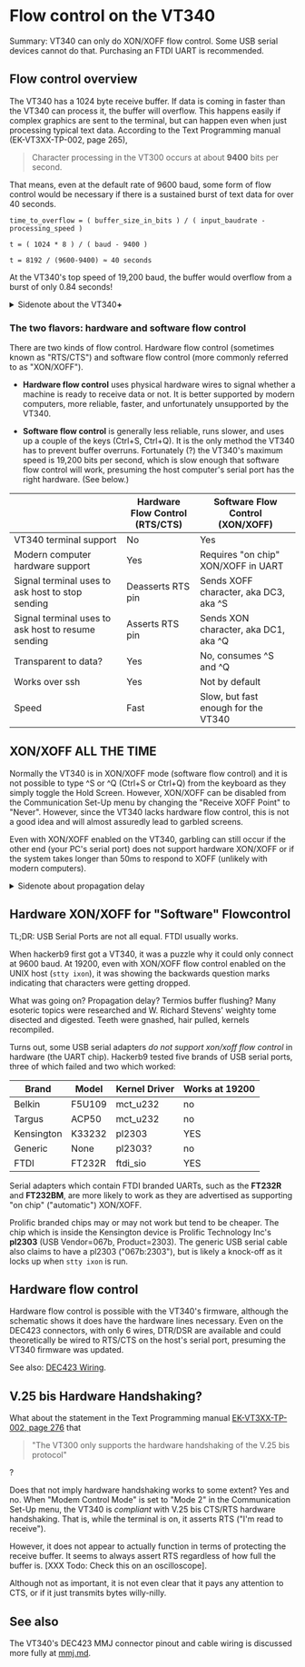 # Flow control on the VT340

Summary: VT340 can only do XON/XOFF flow control. Some USB serial
devices cannot do that. Purchasing an FTDI UART is recommended.

## Flow control overview

The VT340 has a 1024 byte receive buffer. If data is coming in faster
than the VT340 can process it, the buffer will overflow. This happens
easily if complex graphics are sent to the terminal, but can happen
even when just processing typical text data. According to the Text
Programming manual (EK-VT3XX-TP-002, page 265),

> Character processing in the VT300 occurs at about **9400** bits per
> second.

That means, even at the default rate of 9600 baud, some form of flow
control would be necessary if there is a sustained burst of text data
for over 40 seconds. 

    time_to_overflow = ( buffer_size_in_bits ) / ( input_baudrate - processing_speed )
	
    t = ( 1024 * 8 ) / ( baud - 9400 )
	
	t = 8192 / (9600-9400) ≈ 40 seconds
	
At the VT340's top speed of 19,200 baud, the buffer would overflow
from a burst of only 0.84 seconds!

<details><summary>Sidenote about the VT340<b>+</b></summary>

* Hackerb9's VT340<b>+</b> is able to handle 9600 baud without flow
  control.
* Is this because the "plus" version has slightly faster hardware than
  the original VT340? 
* At 19,200 baud the VT340+ required flowcontrol after receiving about
  3200 bytes.
* That puts the text processing speed of the VT340+ at 13,000 bps,
  which is 33% faster than the VT340.

</details>

### The two flavors: hardware and software flow control

There are two kinds of flow control. Hardware flow control (sometimes
known as "RTS/CTS") and software flow control (more commonly referred
to as "XON/XOFF").

* **Hardware flow control** uses physical hardware wires to signal
  whether a machine is ready to receive data or not. It is better
  supported by modern computers, more reliable, faster, and
  unfortunately unsupported by the VT340.

* **Software flow control** is generally less reliable, runs slower,
  and uses up a couple of the keys (Ctrl+S, Ctrl+Q). It is the only
  method the VT340 has to prevent buffer overruns. Fortunately (?) the
  VT340's maximum speed is 19,200 bits per second, which is slow
  enough that software flow control will work, presuming the host
  computer's serial port has the right hardware. (See below.)

|                                                    | Hardware Flow Control<br/>(RTS/CTS) | Software Flow Control<br/>(XON/XOFF)  |
|----------------------------------------------------|-------------------------------------|---------------------------------------|
| VT340 terminal support                             | No                                  | Yes                                   |
| Modern computer hardware support                   | Yes                                 | Requires "on chip" XON/XOFF in UART   |
| Signal terminal uses to ask host to stop sending   | Deasserts RTS pin                   | Sends XOFF character, aka DC3, aka ^S |
| Signal terminal uses to ask host to resume sending | Asserts RTS pin                     | Sends XON character, aka DC1, aka ^Q  |
| Transparent to data?                               | Yes                                 | No, consumes ^S and ^Q                |
| Works over ssh                                     | Yes                                 | Not by default                        |
| Speed                                              | Fast                                | Slow, but fast enough for the VT340   |

## XON/XOFF ALL THE TIME

Normally the VT340 is in XON/XOFF mode (software flow control) and it
is not possible to type ^S or ^Q (Ctrl+S or Ctrl+Q) from the keyboard
as they simply toggle the Hold Screen. However, XON/XOFF can be
disabled from the Communication Set-Up menu by changing the "Receive
XOFF Point" to "Never". However, since the VT340 lacks hardware flow
control, this is not a good idea and will almost assuredly lead to
garbled screens.

Even with XON/XOFF enabled on the VT340, garbling can still occur if
the other end (your PC's serial port) does not support hardware
XON/XOFF or if the system takes longer than 50ms to respond to XOFF
(unlikely with modern computers).

<details><summary>Sidenote about propagation delay</summary>

* By default the threshold for sending XOFF is 64 bytes, which may seem
surprisingly low for a buffer of 1024 bytes. 
* This is likely chosen to accomodate "propagation delay" .
* If ^S/^Q are being sent literally across a network (as happens with
  ssh), it could take a relatively long time for the command to
  propagate and for the flow of incoming data to stop.
* 1024-64 == 960 bytes remaining in the buffer.
* At 9600 baud, the buffer would fill in 100 milliseconds.
* At 19,200 baud, it would be full in 50 ms.
</details>


## Hardware XON/XOFF for "Software" Flowcontrol

TL;DR: USB Serial Ports are not all equal. FTDI usually works.

When hackerb9 first got a VT340, it was a puzzle why it could only
connect at 9600 baud. At 19200, even with XON/XOFF flow control
enabled on the UNIX host (`stty ixon`), it was showing the backwards
question marks indicating that characters were getting dropped.

What was going on? Propagation delay? Termios buffer flushing? Many
esoteric topics were researched and W. Richard Stevens' weighty tome
disected and digested. Teeth were gnashed, hair pulled, kernels
recompiled.

Turns out, some USB serial adapters _do not support xon/xoff flow
control_ in hardware (the UART chip). Hackerb9 tested five brands
of USB serial ports, three of which failed and two which worked:

| Brand      | Model  | Kernel Driver | Works at 19200 |
|------------|--------|---------------|----------------|
| Belkin     | F5U109 | mct\_u232     | no             |
| Targus     | ACP50  | mct\_u232     | no             |
| Kensington | K33232 | pl2303        | YES            |
| Generic    | None   | pl2303?       | no             |
| FTDI       | FT232R | ftdi_sio      | YES            |

Serial adapters which contain FTDI branded UARTs, such as the
**FT232R** and **FT232BM**, are more likely to work as they are
advertised as supporting "on chip" ("automatic") XON/XOFF.

Prolific branded chips may or may not work but tend to be cheaper. The
chip which is inside the Kensington device is Prolific Technology
Inc's **pl2303** (USB Vendor=067b, Product=2303). The generic USB
serial cable also claims to have a pl2303 ("067b:2303"), but is likely
a knock-off as it locks up when `stty ixon` is run.

## Hardware flow control

Hardware flow control is possible with the VT340's firmware, although
the schematic shows it does have the hardware lines necessary. Even on
the DEC423 connectors, with only 6 wires, DTR/DSR are available and
could theoretically be wired to RTS/CTS on the host's serial port,
presuming the VT340 firmware was updated.

See also: [DEC423 Wiring](mmj.md).

## V.25 bis Hardware Handshaking?

What about the statement in the Text Programming manual
[EK-VT3XX-TP-002, page 276]() that 

> "The VT300 only supports the hardware handshaking of the V.25 bis
> protocol"

?

Does that not imply hardware handshaking works to some extent? Yes and
no. When "Modem Control Mode" is set to "Mode 2" in the Communication
Set-Up menu, the VT340 is _compliant_ with V.25 bis CTS/RTS hardware
handshaking. That is, while the terminal is on, it asserts RTS ("I'm
read to receive").

However, it does not appear to actually function in terms of
protecting the receive buffer. It seems to always assert RTS
regardless of how full the buffer is. [XXX Todo: Check this on an
oscilloscope].

Although not as important, it is not even clear that it pays any
attention to CTS, or if it just transmits bytes willy-nilly.


## See also

The VT340's DEC423 MMJ connector pinout and cable wiring is discussed
more fully at [mmj.md](mmj.md).
